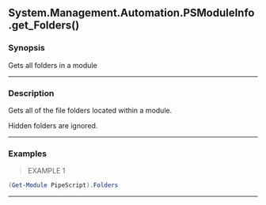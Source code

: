 System.Management.Automation.PSModuleInfo.get_Folders()
-------------------------------------------------------

### Synopsis
Gets all folders in a module

---

### Description

Gets all of the file folders located within a module.

Hidden folders are ignored.

---

### Examples
> EXAMPLE 1

```PowerShell
(Get-Module PipeScript).Folders
```

---
